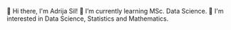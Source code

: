 👋 Hi there, I'm Adrija Sil!
🌱 I’m currently learning MSc. Data Science. 
📖 I'm interested in Data Science, Statistics and Mathematics. 

